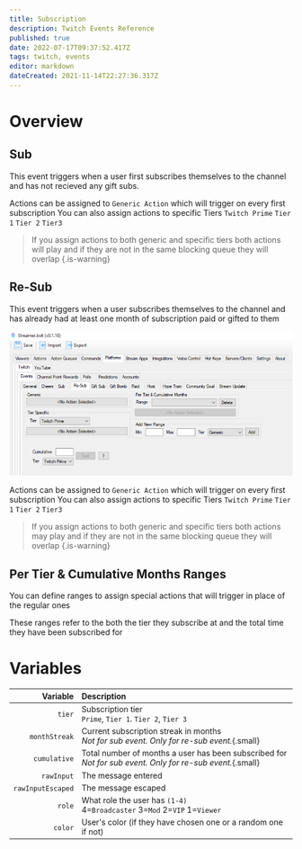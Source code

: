```yaml
---
title: Subscription
description: Twitch Events Reference
published: true
date: 2022-07-17T09:37:52.417Z
tags: twitch, events
editor: markdown
dateCreated: 2021-11-14T22:27:36.317Z
---
```


# Overview

## Sub
This event triggers when a user first subscribes themselves to the channel and has not recieved any gift subs.

Actions can be assigned to `Generic Action` which will trigger on every first subscription 
You can also assign actions to specific Tiers `Twitch Prime` `Tier 1` `Tier 2` `Tier3`

> If you assign actions to both generic and specific tiers both actions will play and if they are not in the same blocking queue they will overlap
{.is-warning}

## Re-Sub
This event triggers when a user subscribes themselves to the channel and has already had at least one month of subscription paid or gifted to them


![re-sub.png](/re-sub.png)

Actions can be assigned to `Generic Action` which will trigger on every first subscription 
You can also assign actions to specific Tiers `Twitch Prime` `Tier 1` `Tier 2` `Tier3`

> If you assign actions to both generic and specific tiers both actions may play and if they are not in the same blocking queue they will overlap
{.is-warning}

## Per Tier & Cumulative Months Ranges

You can define ranges to assign special actions that will trigger in place of the regular ones 

These ranges refer to the both the tier they subscribe at and the total time they have been subscribed for

# Variables

| Variable | Description |
|---------:|:------------|
`tier` | Subscription tier <br> `Prime`, `Tier 1`. `Tier 2`, `Tier 3`
`monthStreak` | Current subscription streak in months <br> *Not for sub event. Only for re-sub event.*{.small}
`cumulative` | Total number of months a user has been subscribed for <br> *Not for sub event. Only for re-sub event.*{.small}
`rawInput` | The message entered
`rawInputEscaped` | The message escaped
`role` | What role the user has `(1-4)` <br> 4=`Broadcaster` 3=`Mod` 2=`VIP` 1=`Viewer`
`color` | User's color (if they have chosen one or a random one if not)